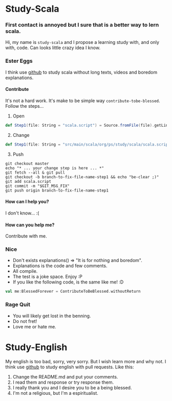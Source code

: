 # Study-Scala

### First contact is annoyed but I sure that is a better way to lern scala.
Hi, my name is `study-scala` and I propose a learning study with, and only with, code.
Can looks little crazy idea I know.

### Ester Eggs
I think use [github](http://www.github.com) to study scala without long texts, videos and boredom explanations.

#### Contribute
It's not a hard work. It's make to be simple way `contribute-tobe-blessed`. Follow the steps...

1. Open

```scala
def Step1(file: String = "scala.script") = Source.fromFile(file).getLines.toList
```

2. Change

```scala
def Step1(file: String = "src/main/scala/org/ps/study/scala/scala.script") = Source.fromFile(file).getLines.toList
```

3. Push

```shell
git checkout master
echo "* ... your change step is here ... *"
git fetch --all & git pull
git checkout -b branch-to-fix-file-name-step1 && echo "be-clear ;)"
git add scala.script
git commit -m "$GIT_MSG_FIX"
git push origin branch-to-fix-file-name-step1
```

#### How can I help you?
I don't know... :(

#### How can you help me?
Contribute with me.

### Nice
* Don't exists explanations() => "It is for nothing and boredom".
* Explanations is the code and few comments.
* All compile.
* The test is a joke space. Enjoy :P
* If you like the following code, is the same like me! :D 
```scala
val me:BlessedForever = ContributeToBeBlessed.withoutReturn
```

### Rage Quit
* You will likely get lost in the benning.
* Do not fret!
* Love me or hate me.

# Study-English
My english is too bad, sorry, very sorry. But I wish learn more and why not.
I think use [github](http://www.github.com) to study english with pull requests.
Like this:
1. Change the README.md and put your comments.
2. I read them and response or try response them.
3. I really thank you and I desire you to be a being blessed.
4. I'm not a religious, but I'm a espiritualist. 
